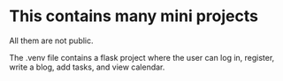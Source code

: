 # This contains many mini projects

All them are not public.

The .venv file contains a flask project where the user can log in, register, write a blog, add tasks, and view calendar.
